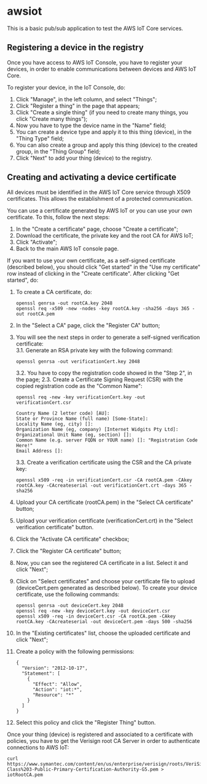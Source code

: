 # awsiot

This is a basic pub/sub application to test the AWS IoT Core services.

## Registering a device in the registry

Once you have access to AWS IoT Console, you have to register your devices, in order to enable communications between devices and AWS IoT Core.

To register your device, in the IoT Console, do:

1. Click "Manage", in the left column, and select "Things";
2. Click "Register a thing" in the page that appears;
3. Click "Create a single thing" (if you need to create many things, you click "Create many things");
4. Now you have to type the device name in the "Name" field;
5. You can create a device type and apply it to this thing (device), in the "Thing Type" field;
6. You can also create a group and apply this thing (device) to the created group, in the "Thing Group" field;
7. Click "Next" to add your thing (device) to the registry.

## Creating and activating a device certificate

All devices must be identified in the AWS IoT Core service through X509 certificates. This allows the establishment of a protected communication.

You can use a certificate generated by AWS IoT or you can use your own certificate. To this, follow the next steps:

1. In the "Create a certificate" page, choose "Create a certificate";
2. Download the certificate, the private key and the root CA for AWS IoT;
3. Click "Activate";
4. Back to the main AWS IoT console page.

If you want to use your own certificate, as a self-signed certificate (described below), you should click "Get started" in the "Use my certificate" row instead of clicking in the "Create certificate". After clicking "Get started", do:

1. To create a CA certificate, do: 
    
       openssl genrsa -out rootCA.key 2048     
       openssl req -x509 -new -nodes -key rootCA.key -sha256 -days 365 -out rootCA.pem

2. In the "Select a CA" page, click the "Register CA" button;
3. You will see the next steps in order to generate a self-signed verification certificate:    
    3.1. Generate an RSA private key with the following command:    

       openssl genrsa -out verificationCert.key 2048

    3.2. You have to copy the registration code showed in the "Step 2", in the page; 2.3. Create a Certificate Signing Request (CSR) with the copied registration code as the "Common Name":    

       openssl req -new -key verificationCert.key -out verificationCert.csr

       Country Name (2 letter code) [AU]:    
       State or Province Name (full name) [Some-State]:    
       Locality Name (eg, city) []:    
       Organization Name (eg, company) [Internet Widgits Pty Ltd]:    
       Organizational Unit Name (eg, section) []:    
       Common Name (e.g. server FQDN or YOUR name) []: "Registration Code Here!"    
       Email Address []:    

    3.3. Create a verification certificate using the CSR and the CA private key:

       openssl x509 -req -in verificationCert.csr -CA rootCA.pem -CAkey rootCA.key -CAcreateserial -out verificationCert.crt -days 365 -sha256

4. Upload your CA certificate (rootCA.pem) in the "Select CA certificate" button;
5. Upload your verification certificate (verificationCert.crt) in the "Select verification certificate" button.
6. Click the "Activate CA certificate" checkbox;
7. Click the "Register CA certificate" button;
8. Now, you can see the registered CA certificate in a list. Select it and click "Next";
9. Click on "Select certificates" and choose your certificate file to upload (deviceCert.pem generated as described below). To create your device certificate, use the following commands:

       openssl genrsa -out deviceCert.key 2048   
       openssl req -new -key deviceCert.key -out deviceCert.csr    
       openssl x509 -req -in deviceCert.csr -CA rootCA.pem -CAkey rootCA.key -CAcreateserial -out deviceCert.pem -days 500 -sha256   

9. In the "Existing certificates" list, choose the uploaded certificate and click "Next";
10. Create a policy with the following permissions:    

        {    
          "Version": "2012-10-17",    
          "Statement": [    
            {    
              "Effect": "Allow",   
              "Action": "iot:*",   
              "Resource": "*"    
            }   
          ]    
        }  

11. Select this policy and click the "Register Thing" button.

Once your thing (device) is registered and associated to a certificate with policies, you have to get the Verisign root CA Server in order to authenticate connections to AWS IoT:

    curl https://www.symantec.com/content/en/us/enterprise/verisign/roots/VeriSign-Class%203-Public-Primary-Certification-Authority-G5.pem > iotRootCA.pem
